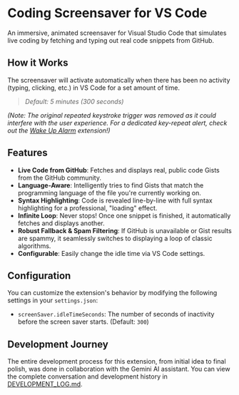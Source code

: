 # Coding Screensaver for VS Code

An immersive, animated screensaver for Visual Studio Code that simulates live coding by fetching and typing out real code snippets from GitHub.

## How it Works

The screensaver will activate automatically when there has been no activity (typing, clicking, etc.) in VS Code for a set amount of time.

> *Default: 5 minutes (300 seconds)*

*(Note: The original repeated keystroke trigger was removed as it could interfere with the user experience. For a dedicated key-repeat alert, check out the [Wake Up Alarm](https://marketplace.visualstudio.com/items?itemName=Nahceskrap.wakeup-alarm) extension!)*

## Features

- **Live Code from GitHub**: Fetches and displays real, public code Gists from the GitHub community.
- **Language-Aware**: Intelligently tries to find Gists that match the programming language of the file you're currently working on.
- **Syntax Highlighting**: Code is revealed line-by-line with full syntax highlighting for a professional, "loading" effect.
- **Infinite Loop**: Never stops! Once one snippet is finished, it automatically fetches and displays another.
- **Robust Fallback & Spam Filtering**: If GitHub is unavailable or Gist results are spammy, it seamlessly switches to displaying a loop of classic algorithms.
- **Configurable**: Easily change the idle time via VS Code settings.

## Configuration

You can customize the extension's behavior by modifying the following settings in your `settings.json`:

- `screenSaver.idleTimeSeconds`: The number of seconds of inactivity before the screen saver starts. (Default: `300`)

## Development Journey

The entire development process for this extension, from initial idea to final polish, was done in collaboration with the Gemini AI assistant. You can view the complete conversation and development history in [DEVELOPMENT_LOG.md](./DEVELOPMENT_LOG.md).
